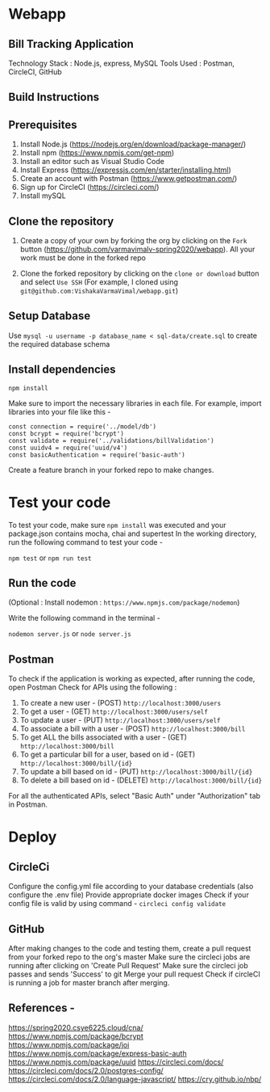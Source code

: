 # Webapp
## Bill Tracking Application 

Technology Stack : Node.js, express, MySQL
Tools Used :  Postman, CircleCI, GitHub

## Build Instructions 

## Prerequisites 

1. Install Node.js (https://nodejs.org/en/download/package-manager/)
2. Install npm (https://www.npmjs.com/get-npm)
3. Install an editor such as Visual Studio Code
4. Install Express (https://expressjs.com/en/starter/installing.html)
5. Create an account with Postman (https://www.getpostman.com/)
6. Sign up for CircleCI (https://circleci.com/)
7. Install mySQL

## Clone the repository 

1. Create a copy of your own by forking the org by clicking on the `Fork` button
   (https://github.com/varmavimalv-spring2020/webapp). All your work must be done in the forked repo

2. Clone the forked repository by clicking on the `clone or download` button and select `Use SSH`
   (For example, I cloned using `git@github.com:VishakaVarmaVimal/webapp.git`)

## Setup Database 

Use `mysql -u username -p database_name < sql-data/create.sql` to create the required database schema

## Install dependencies 

`npm install`

Make sure to import the necessary libraries in each file. For example, import libraries into your file like this -

```
const connection = require('../model/db')
const bcrypt = require('bcrypt')
const validate = require('../validations/billValidation')
const uuidv4 = require('uuid/v4')
const basicAuthentication = require('basic-auth')
```

Create a feature branch in your forked repo to make changes. 

# Test your code

To test your code, make sure `npm install` was executed and your package.json contains mocha, chai and supertest
In the working directory, run the following command to test your code -

`npm test` or `npm run test`

## Run the code 

(Optional : Install nodemon : `https://www.npmjs.com/package/nodemon`)

Write the following command in the terminal -

`nodemon server.js` or `node server.js` 

## Postman

To check if the application is working as expected, after running the code, open Postman
Check for APIs using the following :
1. To create a new user - (POST)
`http://localhost:3000/users`
2. To get a user - (GET)
`http://localhost:3000/users/self`
3. To update a user - (PUT)
`http://localhost:3000/users/self`
4. To associate a bill with a user - (POST)
`http://localhost:3000/bill`
5. To get ALL the bills associated with a user - (GET)
`http://localhost:3000/bill`
6. To get a particular bill for a user, based on id - (GET)
`http://localhost:3000/bill/{id}`
7. To update a bill based on id - (PUT)
`http://localhost:3000/bill/{id}`
8. To delete a bill based on id - (DELETE)
`http://localhost:3000/bill/{id}`

For all the authenticated APIs, select "Basic Auth" under "Authorization" tab in Postman.

# Deploy

## CircleCi

Configure the config.yml file according to your database credentials (also configure the .env file)
Provide appropriate docker images
Check if your config file is valid by using command -
`circleci config validate`

## GitHub

After making changes to the code and testing them,
create a pull request from your forked repo to the org's master
Make sure the circleci jobs are running after clicking on 'Create Pull Request'
Make sure the circleci job passes and sends 'Success' to git
Merge your pull request
Check if circleCI is running a job for master branch after merging.

## References -

https://spring2020.csye6225.cloud/cna/
https://www.npmjs.com/package/bcrypt
https://www.npmjs.com/package/joi
https://www.npmjs.com/package/express-basic-auth
https://www.npmjs.com/package/uuid
https://circleci.com/docs/
https://circleci.com/docs/2.0/postgres-config/
https://circleci.com/docs/2.0/language-javascript/
https://cry.github.io/nbp/